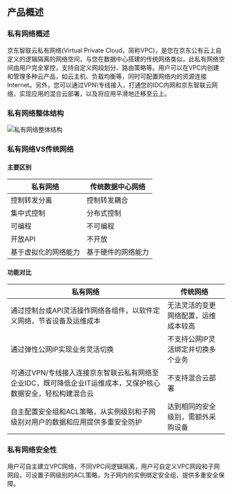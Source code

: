 ## 产品概述

### 私有网络概述

京东智联云私有网络(Virtual Private Cloud，简称VPC)，是您在京东公有云上自定义的逻辑隔离的网络空间，与您在数据中心搭建的传统网络类似，此私有网络空间由用户完全掌控，支持自定义网段划分、路由策略等。用户可以在VPC内创建和管理多种云产品，如云主机、负载均衡等，同时可配置网络内的资源连接Internet。另外，您可以通过VPN\专线接入，打通您的IDC内网和京东智联云网络，实现应用的混合云部署，以及将应用平滑地迁移至云上。



### 私有网络整体结构

![私有网络整体结构](/image/Networking/Virtual-Private-Cloud/VPC_Infrastrucure.png)



### 私有网络VS传统网络

#### 主要区别

| 私有网络             | 传统数据中心网络   |
| -------------------- | ------------------ |
| 控制转发分离         | 控制转发耦合       |
| 集中式控制           | 分布式控制         |
| 可编程               | 不可编程           |
| 开放API              | 不开放             |
| 基于虚拟化的网络能力 | 基于硬件的网络能力 |



#### 功能对比

| 私有网络                                                     | 传统网络                             |
| ------------------------------------------------------------ | ------------------------------------ |
| 通过控制台或API灵活操作网络各组件，以软件定义网络，节省设备及运维成本 | 无法灵活的变更网络配置，运维成本较高 |
| 通过弹性公网IP实现业务灵活切换                               | 不支持公网IP灵活绑定并切换多个业务   |
| 可通过VPN/专线接入连接京东智联云私有网络至企业IDC，既可降低企业IT运维成本，又保护核心数据安全，轻松构建混合云 | 不支持混合云部署                     |
| 自主配置安全组和ACL策略，从实例级别和子网级别对用户的数据和应用提供多重安全防护 | 达到相同的安全级别，需额外采购设备   |

 

### 私有网络安全性

用户可自主建立VPC网络，不同VPC间逻辑隔离，用户可自定义VPC网段和子网网段，可设置子网级别的ACL策略，为子网内的实例绑定安全组，提供多重安全保障。